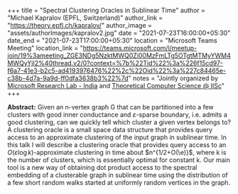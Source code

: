 +++
title = "Spectral Clustering Oracles in Sublinear Time"
author = "Michael Kapralov (EPFL, Switzerland)"
author_link = "https://theory.epfl.ch/kapralov/"
author_image = "assets/authorImages/kapralov2.jpg"
date = "2021-07-23T16:00:00+05:30"
date_end = "2021-07-23T17:00:00+05:30"
location = "Microsoft Teams Meeting"
location_link = "https://teams.microsoft.com/l/meetup-join/19%3ameeting_ZGE3NDg5NzktMWQ0Zi00MzFmLTg5OTgtMTMyYWM4MWQyYjI2%40thread.v2/0?context=%7b%22Tid%22%3a%226f15cd97-f6a7-41e3-b2c5-ad4193976476%22%2c%22Oid%22%3a%227c84465e-c38b-4d7a-9a9d-ff0dfa3638b3%22%7d"
notes = "Jointly organized by <a href = "https://www.microsoft.com/en-us/research/lab/microsoft-research-india/" target= "_blank">Microsoft Research Lab - India</a> and <a href='https://www.csa.iisc.ac.in/theoretical-computer-science/' target= "_blank">Theoretical Computer Science @ IISc</a>"
+++

<b>Abstract:</b> Given an n-vertex graph G that can be partitioned into a few clusters with good inner conductance and
$\varepsilon$-sparse boundary, i.e. admits a good clustering, can we quickly tell which cluster a given vertex belongs
to?  A clustering oracle is a small space data structure that provides query access to an approximate clustering of the
input graph in sublinear time. In this talk I will describe a clustering oracle that provides query access to an
$O(\varepsilon \log k)$-approximate clustering in time about $n^{1/2+O(\e)}$, where k is the number of clusters,
which is essentially optimal for constant k. Our main tool is a new way of obtaining dot product access to the spectral
embedding of a clusterable graph in sublinear time using the distribution of a few short random walks  started at
uniformly random vertices in the graph.
